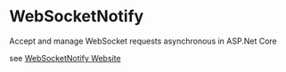 # WebSocketNotify
Accept and manage WebSocket requests asynchronous in ASP.Net Core

see [WebSocketNotify Website](https://hshahpouri.github.io/WebSocketNotify/)
